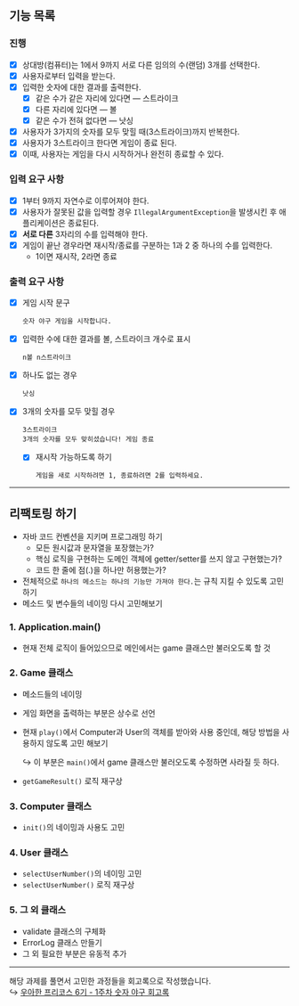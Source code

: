 ## 기능 목록

### 진행
- [X] 상대방(컴퓨터)는 1에서 9까지 서로 다른 임의의 수(랜덤) 3개를 선택한다.
- [X] 사용자로부터 입력을 받는다.
- [X] 입력한 숫자에 대한 결과를 출력한다.
  - [X] 같은 수가 같은 자리에 있다면 — 스트라이크
  - [X] 다른 자리에 있다면 — 볼
  - [X] 같은 수가 전혀 없다면 — 낫싱
- [X] 사용자가 3가지의 숫자를 모두 맞힐 때(3스트라이크)까지 반복한다.
- [X] 사용자가 3스트라이크 한다면 게임이 종료 된다.
- [X] 이때, 사용자는 게임을 다시 시작하거나 완전히 종료할 수 있다.

### 입력 요구 사항
- [X] 1부터 9까지 자연수로 이루어져야 한다.
- [X] 사용자가 잘못된 값을 입력할 경우 ```IllegalArgumentException```을 발생시킨 후 애플리케이션은 종료된다.
- [X] **서로 다른** 3자리의 수를 입력해야 한다.
- [X] 게임이 끝난 경우라면 재시작/종료를 구분하는 1과 2 중 하나의 수를 입력한다.
  - 1이면 재시작, 2라면 종료

### 출력 요구 사항
- [X] 게임 시작 문구
  ```
  숫자 야구 게임을 시작합니다.
  ```
- [X] 입력한 수에 대한 결과를 볼, 스트라이크 개수로 표시
  ```
  n볼 n스트라이크
  ```
- [X] 하나도 없는 경우
  ```
  낫싱
  ```
- [X] 3개의 숫자를 모두 맞힐 경우
  ```
  3스트라이크
  3개의 숫자를 모두 맞히셨습니다! 게임 종료
  ```
  - [X] 재시작 가능하도록 하기
    ```
    게임을 새로 시작하려면 1, 종료하려면 2를 입력하세요.
    ```
  
---
## 리팩토링 하기

- 자바 코드 컨벤션을 지키며 프로그래밍 하기
  - 모든 원시값과 문자열을 포장했는가?
  - 핵심 로직을 구현하는 도메인 객체에 getter/setter를 쓰지 않고 구현했는가?
  - 코드 한 줄에 점(.)을 하나만 허용했는가?
- 전체적으로 ```하나의 메소드는 하나의 기능만 가져야 한다.```는 규칙 지킬 수 있도록 고민하기
- 메소드 및 변수들의 네이밍 다시 고민해보기

### 1. Application.main()
  - 현재 전체 로직이 들어있으므로 메인에서는 game 클래스만 불러오도록 할 것

### 2. Game 클래스
  - 메소드들의 네이밍
  - 게임 화면을 출력하는 부분은 상수로 선언
  - 현재 ```play()```에서 Computer과 User의 객체를 받아와 사용 중인데, 해당 방법을 사용하지 않도록 고민 해보기 
    
    ↪ 이 부분은 ```main()```에서 game 클래스만 불러오도록 수정하면 사라질 듯 하다.
  - ```getGameResult()``` 로직 재구상

### 3. Computer 클래스
  - ```init()```의 네이밍과 사용도 고민

### 4. User 클래스
  - ```selectUserNumber()```의 네이밍 고민
  - ```selectUserNumber()``` 로직 재구상

### 5. 그 외 클래스
  - validate 클래스의 구체화
  - ErrorLog 클래스 만들기
  - 그 외 필요한 부분은 유동적 추가

---

해당 과제를 풀면서 고민한 과정들을 회고록으로 작성했습니다. <br>
↪ [우아한 프리코스 6기 - 1주차 숫자 야구 회고록](https://velog.io/@yeseul/%EC%9A%B0%EC%95%84%ED%95%9C-%ED%85%8C%ED%81%AC%EC%BD%94%EC%8A%A4-6%EA%B8%B0-1%EC%A3%BC%EC%B0%A8-%EC%88%AB%EC%9E%90-%EC%95%BC%EA%B5%AC)
